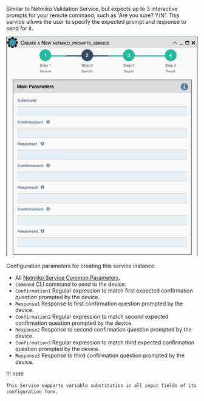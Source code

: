 Similar to Netmiko Validation Service, but expects up to 3 interactive
prompts for your remote command, such as 'Are you sure? Y/N'. This
service allows the user to specify the expected prompt and response to
send for it.

![Netmiko Prompts Service](../../_static/automation/builtin_service_types/netmiko_prompts.png)

Configuration parameters for creating this service instance:

- All [Netmiko Service Common Parameters](netmiko_common.md).
-   `Command` CLI command to send to the device.
-   `Confirmation1` Regular expression to match first expected
    confirmation question prompted by the device.
-   `Response1` Response to first confirmation question prompted by the
    device.
-   `Confirmation2` Regular expression to match second expected
    confirmation question prompted by the device.
-   `Response2` Response to second confirmation question prompted by the
    device.
-   `Confirmation3` Regular expression to match third expected
    confirmation question prompted by the device.
-   `Response3` Response to third confirmation question prompted by the
    device.

!!! note

    This Service supports variable substitution in all input fields of its
    configuration form.
